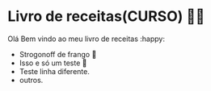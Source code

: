 # Livro de receitas(CURSO) :man_cook:

Olá Bem vindo ao meu livro de receitas :happy:

- Strogonoff de frango :chicken:
- Isso e só um teste :slot_machine:
- Teste linha diferente.
- outros.

